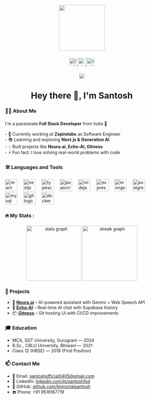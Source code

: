 <div align="center">
  <img height="150" src="https://media.giphy.com/media/M9gbBd9nbDrOTu1Mqx/giphy.gif"  />
</div>

###

<div align="center">
  <a href="https://www.linkedin.com/in/santoshfsd" target="_blank">
    <img src="https://img.shields.io/static/v1?message=LinkedIn&logo=linkedin&label=&color=0077B5&logoColor=white&labelColor=&style=for-the-badge" height="25" alt="linkedin logo"  />
  </a>
  <a href="https://www.youtube.com/@yourchannel" target="_blank">
    <img src="https://img.shields.io/static/v1?message=Youtube&logo=youtube&label=&color=FF0000&logoColor=white&labelColor=&style=for-the-badge" height="25" alt="youtube logo"  />
  </a>
  <a href="https://twitter.com/yourhandle" target="_blank">
    <img src="https://img.shields.io/static/v1?message=Twitter&logo=twitter&label=&color=1DA1F2&logoColor=white&labelColor=&style=for-the-badge" height="25" alt="twitter logo"  />
  </a>
</div>

###

<div align="center">
  <img src="https://visitor-badge.laobi.icu/badge?page_id=Immortalsantosh.Immortalsantosh&"  />
</div>

###

<h1 align="center">Hey there 👋, I'm Santosh</h1>

###

<h3 align="left">👩‍💻  About Me</h3>

###

<p align="left">
I'm a passionate <b>Full Stack Developer</b> from India 🚀<br><br>
- 🔭 Currently working at <b>Zspirelabs</b> as Software Engineer<br>
- 📚 Learning and exploring <b>Next.js & Generative AI</b><br>
- 💡 Built projects like <b>Neura.ai, Echo-AI, Gitness</b><br>
- ⚡ Fun fact: I love solving real-world problems with code
</p>

###

<h3 align="left">🛠 Languages and Tools</h3>

###

<div align="left">
  <img src="https://cdn.jsdelivr.net/gh/devicons/devicon/icons/react/react-original.svg" height="40" alt="react logo"  />
  <img width="12" />
  <img src="https://cdn.jsdelivr.net/gh/devicons/devicon/icons/nextjs/nextjs-original-wordmark.svg" height="40" alt="nextjs logo"  />
  <img width="12" />
  <img src="https://cdn.jsdelivr.net/gh/devicons/devicon/icons/typescript/typescript-original.svg" height="40" alt="typescript logo"  />
  <img width="12" />
  <img src="https://cdn.jsdelivr.net/gh/devicons/devicon/icons/javascript/javascript-original.svg" height="40" alt="javascript logo"  />
  <img width="12" />
  <img src="https://cdn.jsdelivr.net/gh/devicons/devicon/icons/nodejs/nodejs-original.svg" height="40" alt="nodejs logo"  />
  <img width="12" />
  <img src="https://cdn.jsdelivr.net/gh/devicons/devicon/icons/express/express-original-wordmark.svg" height="40" alt="express logo"  />
  <img width="12" />
  <img src="https://cdn.jsdelivr.net/gh/devicons/devicon/icons/mongodb/mongodb-original.svg" height="40" alt="mongodb logo"  />
  <img width="12" />
  <img src="https://cdn.jsdelivr.net/gh/devicons/devicon/icons/postgresql/postgresql-original.svg" height="40" alt="postgresql logo"  />
  <img width="12" />
  <img src="https://cdn.jsdelivr.net/gh/devicons/devicon/icons/mysql/mysql-original-wordmark.svg" height="40" alt="mysql logo"  />
  <img width="12" />
  <img src="https://cdn.jsdelivr.net/gh/devicons/devicon/icons/git/git-original.svg" height="40" alt="git logo"  />
  <img width="12" />
  <img src="https://cdn.jsdelivr.net/gh/devicons/devicon/icons/docker/docker-plain-wordmark.svg" height="40" alt="docker logo"  />
</div>

###

<h3 align="left">🔥   My Stats :</h3>

###

<div align="center">
  <img src="https://github-readme-stats.vercel.app/api?username=Immortalsantosh&show_icons=true&theme=dark" height="180" alt="stats graph"  />
  <img src="https://streak-stats.demolab.com?user=Immortalsantosh&locale=en&mode=daily&theme=dark&hide_border=false&border_radius=5&order=3" height="180" alt="streak graph"  />
</div>

###

<h3 align="left">📂 Projects</h3>

- 🧠 **[Neura.ai](https://neura-ai-frontend.onrender.com/)** – AI-powered assistant with Gemini + Web Speech API  
- 💬 **[Echo-AI](https://echo-ai-gold.vercel.app/)** – Real-time AI chat with Supabase history  
- 📦 **[Gitness](https://gitness-five.vercel.app/)** – Git hosting UI with CI/CD improvements  

###

<h3 align="left">🎓 Education</h3>

- MCA, SGT University, Gurugram — 2024  
- B.Sc., CBLU University, Bhiwani — 2021  
- Class 12 (HBSE) — 2018 (First Position)

###

<h3 align="left">📫 Contact Me</h3>

- 📧 Email: santoshofficial0405@gmail.com  
- 🔗 LinkedIn: [linkedin.com/in/santoshfsd](https://www.linkedin.com/in/santoshfsd)  
- 🐙 GitHub: [github.com/Immortalsantosh](https://github.com/Immortalsantosh)  
- ☎️ Phone: +91 9518167719  

###
